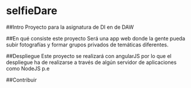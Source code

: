 # selfieDare

##Intro
Proyecto para la asignatura de DI en de DAW

##En qué consiste este proyecto
Será una app web donde la gente pueda subir fotografías y formar grupos privados de temáticas diferentes. 

##Despliegue
Este proyecto se realizará con angularJS por lo que el despliegue ha de realizarse a través de algún servidor de aplicaciones como NodeJS p.e

##Contribuir

